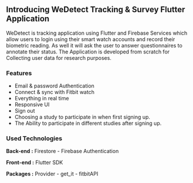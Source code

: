 ## Introducing WeDetect Tracking & Survey Flutter Application

WeDetect is tracking application using Flutter and Firebase Services which allow users to login using their smart watch accounts and record their biometric reading. As well it will ask the user to answer questionnaires to annotate their status. The Application is developed from scratch for Collecting user data for research purposes.

### Features

- Email & password Authentication
- Connect & sync with Fitbit watch
- Everything in real time
- Responsive UI
- Sign out
- Choosing a study to participate in when first signing up.
- The Ability to participate in different studies after signing up.

### Used Technologies

**Back-end :** Firestore - Firebase Authentication

**Front-end :**  Flutter SDK

**Packages :** Provider - get_it - fitbitAPI
